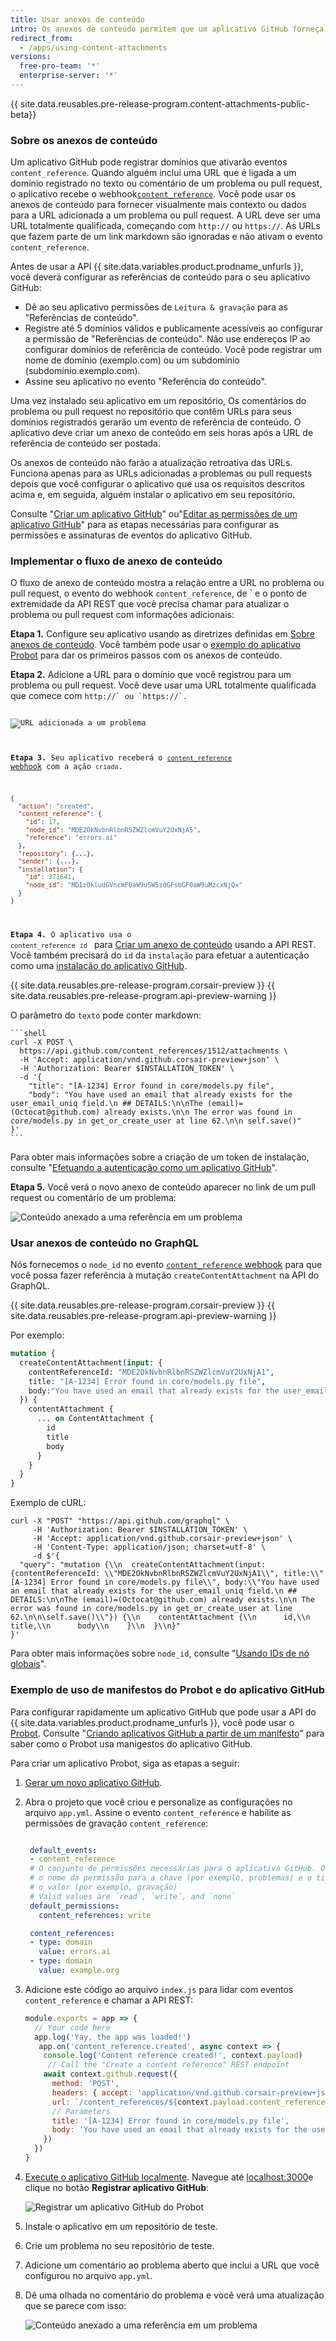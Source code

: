 ```yaml
---
title: Usar anexos de conteúdo
intro: Os anexos de conteúdo permitem que um aplicativo GitHub forneça mais informações no GitHub referente às URLs ligadas a domínios registrados. O GitHub interpreta as informações fornecidas pelo aplicativo sob a URL do texto ou comentário de um problema ou pull request.
redirect_from:
  - /apps/using-content-attachments
versions:
  free-pro-team: '*'
  enterprise-server: '*'
---
```


{{ site.data.reusables.pre-release-program.content-attachments-public-beta}}

### Sobre os anexos de conteúdo

Um aplicativo GitHub pode registrar domínios que ativarão eventos `content_reference`. Quando alguém inclui uma URL que é ligada a um domínio registrado no texto ou comentário de um problema ou pull request, o aplicativo recebe o webhook[`content_reference`](/webhooks/event-payloads/#content_reference). Você pode usar os anexos de conteúdo para fornecer visualmente mais contexto ou dados para a URL adicionada a um problema ou pull request. A URL deve ser uma URL totalmente qualificada, começando com `http://` ou `https://`. As URLs que fazem parte de um link markdown são ignoradas e não ativam o evento `content_reference`.

Antes de usar a API {{ site.data.variables.product.prodname_unfurls }}, você deverá configurar as referências de conteúdo para o seu aplicativo GitHub:
* Dê ao seu aplicativo permissões de `Leitura & gravação` para as "Referências de conteúdo".
* Registre até 5 domínios válidos e publicamente acessíveis ao configurar a permissão de "Referências de conteúdo". Não use endereços IP ao configurar domínios de referência de conteúdo. Você pode registrar um nome de domínio (exemplo.com) ou um subdomínio (subdomínio.exemplo.com).
* Assine seu aplicativo no evento "Referência do conteúdo".

Uma vez instalado seu aplicativo em um repositório, Os comentários do problema ou pull request no repositório que contêm URLs para seus domínios registrados gerarão um evento de referência de conteúdo. O aplicativo deve criar um anexo de conteúdo em seis horas após a URL de referência de conteúdo ser postada.

Os anexos de conteúdo não farão a atualização retroativa das URLs. Funciona apenas para as URLs adicionadas a problemas ou pull requests depois que você configurar o aplicativo que usa os requisitos descritos acima e, em seguida, alguém instalar o aplicativo em seu repositório.

Consulte "[Criar um aplicativo GitHub](/apps/building-github-apps/creating-a-github-app/)" ou"[Editar as permissões de um aplicativo GitHub](/apps/managing-github-apps/editing-a-github-app-s-permissions/)" para as etapas necessárias para configurar as permissões e assinaturas de eventos do aplicativo GitHub.

### Implementar o fluxo de anexo de conteúdo

O fluxo de anexo de conteúdo mostra a relação entre a URL no problema ou pull request, o evento do webhook `content_reference`, de ` e o ponto de extremidade da API REST que você precisa chamar para atualizar o problema ou pull request com informações adicionais:</p>

<p spaces-before="0"><strong x-id="1">Etapa 1.</strong> Configure seu aplicativo usando as diretrizes definidas em <a href="#about-content-attachments">Sobre anexos de conteúdo</a>. Você também pode usar o <a href="#example-using-probot-and-github-app-manifests">exemplo do aplicativo Probot</a> para dar os primeiros passos com os anexos de conteúdo.</p>

<p spaces-before="0"><strong x-id="1">Etapa 2.</strong> Adicione a URL para o domínio que você registrou para um problema ou pull request. Você deve usar uma URL totalmente qualificada que comece com <code>http://` ou `https://`.

![URL adicionada a um problema](/assets/images/github-apps/github_apps_content_reference.png)

**Etapa 3.** Seu aplicativo receberá o [`content_reference` webhook](/webhooks/event-payloads/#content_reference) com a ação `criada`.

``` json
{
  "action": "created",
  "content_reference": {
    "id": 17,
    "node_id": "MDE2OkNvbnRlbnRSZWZlcmVuY2UxNjA5",
    "reference": "errors.ai"
  },
  "repository": {...},
  "sender": {...},
  "installation": {
    "id": 371641,
    "node_id": "MDIzOkludGVncmF0aW9uSW5zdGFsbGF0aW9uMzcxNjQx"
  }
}
```

**Etapa 4.** O aplicativo usa o `content_reference` `id` </code> para [Criar um anexo de conteúdo](/v3/apps/installations/#create-a-content-attachment) usando a API REST. Você também precisará do `id` da `instalação` para efetuar a autenticação como uma [instalação do aplicativo GitHub](/apps/building-github-apps/authenticating-with-github-apps/#authenticating-as-an-installation).

{{ site.data.reusables.pre-release-program.corsair-preview }}
{{ site.data.reusables.pre-release-program.api-preview-warning }}

O parâmetro do `texto` pode conter markdown:

    ```shell
    curl -X POST \
      https://api.github.com/content_references/1512/attachments \
      -H 'Accept: application/vnd.github.corsair-preview+json' \
      -H 'Authorization: Bearer $INSTALLATION_TOKEN' \
      -d '{
        "title": "[A-1234] Error found in core/models.py file",
        "body": "You have used an email that already exists for the user_email_uniq field.\n ## DETAILS:\n\nThe (email)=(Octocat@github.com) already exists.\n\n The error was found in core/models.py in get_or_create_user at line 62.\n\n self.save()"
    }'
    ```

Para obter mais informações sobre a criação de um token de instalação, consulte "[Efetuando a autenticação como um aplicativo GitHub](/apps/building-github-apps/authenticating-with-github-apps/#authenticating-as-an-installation)".

**Etapa 5.** Você verá o novo anexo de conteúdo aparecer no link de um pull request ou comentário de um problema:

![Conteúdo anexado a uma referência em um problema](/assets/images/github-apps/github_apps_content_reference_attachment.png)

### Usar anexos de conteúdo no GraphQL
Nós fornecemos o `node_id` no evento [`content_reference` webhook](/webhooks/event-payloads/#content_reference) para que você possa fazer referência à mutação `createContentAttachment` na API do GraphQL.

{{ site.data.reusables.pre-release-program.corsair-preview }}
{{ site.data.reusables.pre-release-program.api-preview-warning }}

Por exemplo:

``` graphql
mutation {
  createContentAttachment(input: {
    contentReferenceId: "MDE2OkNvbnRlbnRSZWZlcmVuY2UxNjA1",
    title: "[A-1234] Error found in core/models.py file",
    body:"You have used an email that already exists for the user_email_uniq field.\n ## DETAILS:\n\nThe (email)=(Octocat@github.com) already exists.\n\n The error was found in core/models.py in get_or_create_user at line 62.\n\n self.save()"
  }) {
    contentAttachment {
      ... on ContentAttachment {
        id
        title
        body
      }
    }
  }
}
```
Exemplo de cURL:

```shell
curl -X "POST" "https://api.github.com/graphql" \
     -H 'Authorization: Bearer $INSTALLATION_TOKEN' \
     -H 'Accept: application/vnd.github.corsair-preview+json' \
     -H 'Content-Type: application/json; charset=utf-8' \
     -d $'{
  "query": "mutation {\\n  createContentAttachment(input:{contentReferenceId: \\"MDE2OkNvbnRlbnRSZWZlcmVuY2UxNjA1\\", title:\\"[A-1234] Error found in core/models.py file\\", body:\\"You have used an email that already exists for the user_email_uniq field.\n ## DETAILS:\n\nThe (email)=(Octocat@github.com) already exists.\n\n The error was found in core/models.py in get_or_create_user at line 62.\n\n\self.save()\\"}) {\\n    contentAttachment {\\n      id,\\n      title,\\n      body\\n    }\\n  }\\n}"
}'
```

Para obter mais informações sobre `node_id`, consulte "[Usando IDs de nó globais](/v4/guides/using-global-node-ids/)".

### Exemplo de uso de manifestos do Probot e do aplicativo GitHub

Para configurar rapidamente um aplicativo GitHub que pode usar a API do {{ site.data.variables.product.prodname_unfurls }}, você pode usar o [Probot](https://probot.github.io/). Consulte "[Criando aplicativos GitHub a partir de um manifesto](/apps/building-github-apps/creating-github-apps-from-a-manifest/)" para saber como o Probot usa manigestos do aplicativo GitHub.

Para criar um aplicativo Probot, siga as etapas a seguir:

1. [Gerar um novo aplicativo GitHub](https://probot.github.io/docs/development/#generating-a-new-app).
2. Abra o projeto que você criou e personalize as configurações no arquivo `app.yml`. Assine o evento `content_reference` e habilite as permissões de gravação `content_reference`:

   ``` yml

    default_events:
    - content_reference
    # O conjunto de permissões necessárias para o aplicativo GitHub. O formato do objeto usa
    # o nome da permissão para a chave (por exemplo, problemas) e o tipo de acesso para
    # o valor (por exemplo, gravação)
    # Valid values are `read`, `write`, and `none`
    default_permissions:
      content_references: write

    content_references:
    - type: domain
      value: errors.ai
    - type: domain
      value: example.org
   ```

3. Adicione este código ao arquivo `index.js` para lidar com eventos `content_reference` e chamar a API REST:

    ``` javascript
    module.exports = app => {
      // Your code here
      app.log('Yay, the app was loaded!')
       app.on('content_reference.created', async context => {
        console.log('Content reference created!', context.payload)
         // Call the "Create a content reference" REST endpoint
        await context.github.request({
          method: 'POST',
          headers: { accept: 'application/vnd.github.corsair-preview+json' },
          url: `/content_references/${context.payload.content_reference.id}/attachments`,
          // Parameters
          title: '[A-1234] Error found in core/models.py file',
          body: 'You have used an email that already exists for the user_email_uniq field.\n ## DETAILS:\n\nThe (email)=(Octocat@github.com) already exists.\n\n The error was found in core/models.py in get_or_create_user at line 62.\n\nself.save()'
        })
      })
    }
    ```

4. [Execute o aplicativo GitHub localmente](https://probot.github.io/docs/development/#running-the-app-locally). Navegue até [localhost:3000](http://localhost:3000)e clique no botão **Registrar aplicativo GitHub**:

   ![Registrar um aplicativo GitHub do Probot](/assets/images/github-apps/github_apps_probot-registration.png)

5. Instale o aplicativo em um repositório de teste.
6. Crie um problema no seu repositório de teste.
7. Adicione um comentário ao problema aberto que inclui a URL que você configurou no arquivo `app.yml`.
8. Dê uma olhada no comentário do problema e você verá uma atualização que se parece com isso:

   ![Conteúdo anexado a uma referência em um problema](/assets/images/github-apps/github_apps_content_reference_attachment.png)
